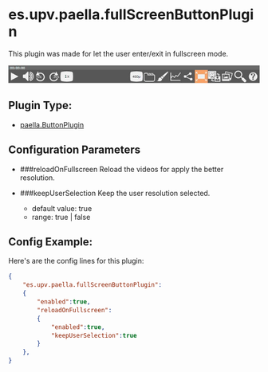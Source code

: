 # es.upv.paella.fullScreenButtonPlugin

This plugin was made for let the user enter/exit in fullscreen mode.

![](images/fullScreenButtonPlugin.jpg)

## Plugin Type:
- [paella.ButtonPlugin](../developer/plugin_types.md)


## Configuration Parameters

* ###reloadOnFullscreen
	Reload the videos for apply the better resolution.

* ###keepUserSelection
	Keep the user resolution selected.
	- default value: true
	- range: true | false


## Config Example:

Here's are the config  lines for this plugin:

```json
{
	"es.upv.paella.fullScreenButtonPlugin": 
	{
		"enabled":true, 
		"reloadOnFullscreen":
		{ 
			"enabled":true, 
			"keepUserSelection":true 
		}
	},
}
```
